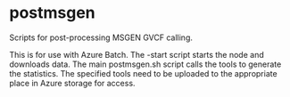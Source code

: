 # postmsgen

Scripts for post-processing MSGEN GVCF calling.

This is for use with Azure Batch.  The -start script starts the node and downloads data.  The main postmsgen.sh script calls the tools to generate the statistics.
The specified tools need to be uploaded to the appropriate place in Azure storage for access.

